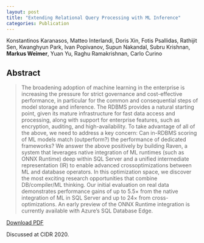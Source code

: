 ```yaml
---
layout: post
title: "Extending Relational Query Processing with ML Inference"
categories: Publication
---
```


Konstantinos Karanasos, Matteo Interlandi, Doris Xin, Fotis Psallidas, Rathijit Sen, Kwanghyun Park, Ivan Popivanov, Supun Nakandal, Subru Krishnan, **Markus Weimer**, Yuan Yu, Raghu Ramakrishnan, Carlo Curino

## Abstract

> The broadening adoption of machine learning in the enterprise is increasing
> the pressure for strict governance and cost-effective performance, in
> particular for the common and consequential steps of model storage and
> inference. The RDBMS provides a natural starting point, given its mature
> infrastructure for fast data access and processing, along with support for
> enterprise features, such as encryption, auditing, and high-availability. To
> take advantage of all of the above, we need to address a key concern: Can
> in-RDBMS scoring of ML models match (outperform?) the performance of dedicated
> frameworks? We answer the above positively by building Raven, a system that
> leverages native integration of ML runtimes (such as ONNX Runtime) deep within
> SQL Server and a unified intermediate representation (IR) to enable advanced
> crossoptimizations between ML and database operators. In this optimization
> space, we discover the most exciting research opportunities that combine
> DB/compiler/ML thinking. Our initial evaluation on real data demonstrates
> performance gains of up to 5.5× from the native integration of ML in SQL
> Server and up to 24× from cross-optimizations. An early preview of the ONNX
> Runtime integration is currently available with Azure’s SQL Database Edge.

[Download PDF]({{site.url}}/files/pub/2020/2020-CIDR-Predict.pdf)

Discussed at CIDR 2020.
